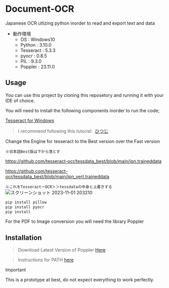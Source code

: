 # Document-OCR

Japanese OCR utlizing python inorder to read and export text and data 

* 動作環境
  * OS : Windows10
  * Python : 3.10.0
  * Tesseract : 5.3.3
  * pyocr : 0.8.5
  * PIL : 9.3.0
  * Poppler : 23.11.0

## Usage

You can use this project by cloning this reposetory and running it with your IDE of choice. 

You will need to install the following components inorder to run the code; 

[Tesseract for Windows](https://github.com/UB-Mannheim/tesseract/wiki/)

>I recommend following this tutorial:&nbsp;  [ひつじ](https://hituji-ws.com/code/python/tesseract-ocr/)

Change the Engine for tesseract to the Best version over the Fast version

`※日本語Best版は下から落とす`

https://github.com/tesseract-ocr/tessdata_best/blob/main/jpn.traineddata

https://github.com/tesseract-ocr/tessdata_best/blob/main/jpn_vert.traineddata

`※これをTesseractーOCR＞＞tessdataの中身と上書きする`
![スクリーンショット 2023-11-01 203210](https://github.com/Kyosukez/OCR/assets/52781137/6b280be8-454f-44b2-9aee-5b04c3cf6c07)

```bash
pip install pillow
pip install pyocr
pip install 
```

For the PDF to Image conversion you will need the library Poppler

## Installation 
 >Download Latest Version of Poppler [Here]([https://poppler.freedesktop.org/](https://github.com/oschwartz10612/poppler-windows))

 >Instructions for PATH [here](https://dev.library.kiwix.org/content/stackoverflow_en_nopic_2021-08/questions/18381713/how-to-install-poppler-on-windows)

> [!IMPORTANT]
> This is a prototype at best, do not expect everything to work perfectly.

